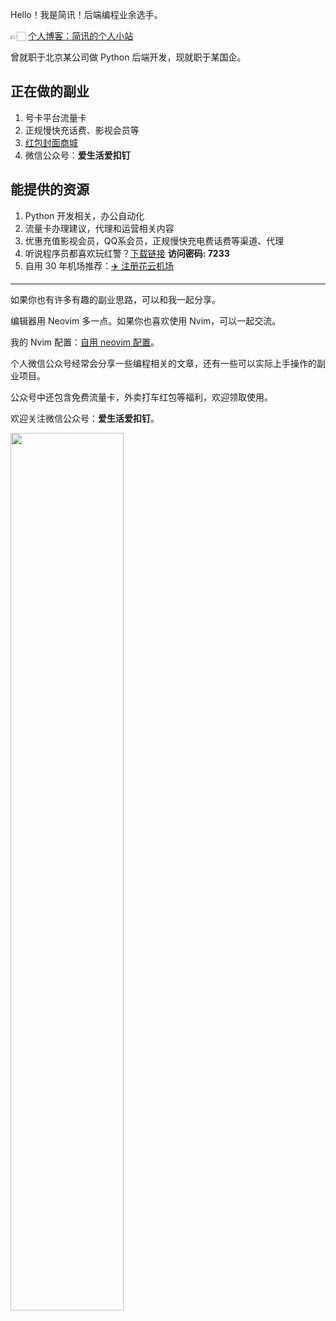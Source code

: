 Hello！我是简讯！后端编程业余选手。

👉🏻 [个人博客：简讯的个人小站](https://lijianxun.top/)

曾就职于北京某公司做 Python 后端开发，现就职于某国企。

## 正在做的副业

1. 号卡平台流量卡
2. 正规慢快充话费、影视会员等
3. [红包封面商城](https://k.youshop10.com/zovTyxFD)
4. 微信公众号：**爱生活爱扣钉**

## 能提供的资源

1. Python 开发相关，办公自动化
2. 流量卡办理建议，代理和运营相关内容
3. 优惠充值影视会员，QQ系会员，正规慢快充电费话费等渠道、代理
4. 听说程序员都喜欢玩红警？[下载链接](https://url92.ctfile.com/d/53552092-60100750-21b5f8?p=7233) **访问密码: 7233**
5. 自用 30 年机场推荐：[✈️ 注册花云机场](https://flowercloud.net/aff.php?aff=8603)

------

如果你也有许多有趣的副业思路，可以和我一起分享。

编辑器用 Neovim 多一点。如果你也喜欢使用 Nvim，可以一起交流。

我的 Nvim 配置：[自用 neovim 配置](https://github.com/alpha87/nvim)。

个人微信公众号经常会分享一些编程相关的文章，还有一些可以实际上手操作的副业项目。

公众号中还包含免费流量卡，外卖打车红包等福利，欢迎领取使用。

欢迎关注微信公众号：**爱生活爱扣钉**。

<img src="https://raw.githubusercontent.com/alpha87/thanks/master/searchcode.png" width="60%" height="60%"/>
